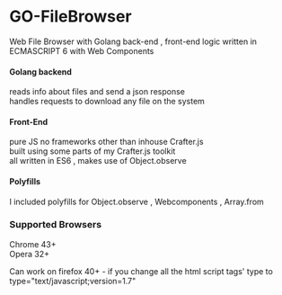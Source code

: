 # GO-FileBrowser
Web File Browser with Golang back-end , front-end logic written in ECMASCRIPT 6 with Web Components

#### Golang backend 
  reads info about files and send a json response  
  handles requests to download any file on the system  

#### Front-End
  pure JS no frameworks other than inhouse Crafter.js  
  built using some parts of my Crafter.js toolkit  
  all written in ES6 , makes use of Object.observe  

#### Polyfills
  I included polyfills for Object.observe , Webcomponents , Array.from
  
### Supported Browsers
  Chrome 43+  
  Opera 32+  
  
  Can work on firefox 40+ - if you change all the html script tags' type to type="text/javascript;version=1.7"
